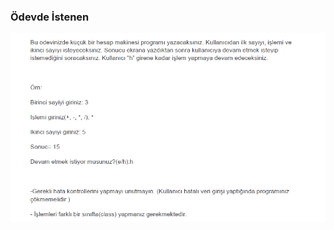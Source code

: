 ### Ödevde İstenen
![](https://github.com/zehrabetulboynuegri/BasicConsoleCalculator/blob/master/1.png)
